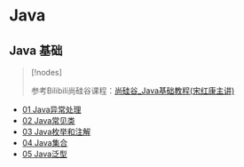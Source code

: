 # Java 

## Java 基础

> [!nodes]
>
> 参考Bilibili尚硅谷课程：[尚硅谷_Java基础教程(宋红康主讲)](https://www.bilibili.com/video/BV1Kb411W75N?p=406)

- [01 Java异常处理]()
- [02 Java常见类]()
- [03 Java枚举和注解]()
- [04 Java集合]()
- [05 Java泛型]()



